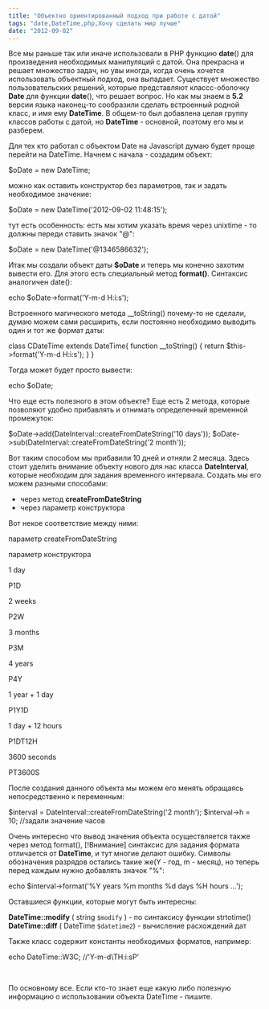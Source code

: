 ```yaml
---
title: "Объектно ориентированный подход при работе с датой"
tags: "date,DateTime,php,Хочу сделать мир лучше"
date: "2012-09-02"
---
```


Все мы раньше так или иначе использовали в PHP функцию **date**() для произведения необходимых манипуляций с датой. Она прекрасна и решает множество задач, но увы иногда, когда очень хочется использовать объектный подход, она выпадает. Существует множество пользовательских решений, которые представляют классс-оболочку **Date** для функции **date**(), что решает вопрос. Но как мы знаем в **5.2** версии языка наконец-то сообразили сделать встроенный родной класс, и имя ему **DateTime**. В общем-то был добавлена целая группу классов работы с датой, но **DateTime** - основной, поэтому его мы и разберем.

Для тех кто работал с объектом Date на Javascript думаю будет проще перейти на DateTime. Начнем с начала - создадим объект:

$oDate = new DateTime;

можно как оставить конструктор без параметров, так и задать необходимое значение:

$oDate = new DateTime('2012-09-02 11:48:15');

тут есть особенность: есть мы хотим указать время через unixtime - то должны переди ставить значок "@":

$oDate = new DateTime('@1346586632');

Итак мы создали объект даты **$oDate** и теперь мы конечно захотим вывести его. Для этого есть специальный метод **format()**. Синтаксис аналогичен date():

echo $oDate->format('Y-m-d H:i:s');

Встроенного магического метода \_\_toString() почему-то не сделали, думаю можем сами расширить, если постоянно необходимо выводить один и тот же формат даты:

class CDateTime extends DateTime{
  function \_\_toString() {
    return $this->format('Y-m-d H:i:s');
  }
}

Тогда может будет просто вывести:

echo $oDate;

Что еще есть полезного в этом объекте? Еще есть 2 метода, которые позволяют удобно прибавлять и отнимать определенный временной промежуток:

$oDate->add(DateInterval::createFromDateString('10 days'));
$oDate->sub(DateInterval::createFromDateString('2 month'));

Вот таким способом мы прибавили 10 дней и отняли 2 месяца. Здесь стоит уделить внимание объекту нового для нас класса **DateInterval**, которые необходим для задания временного интервала. Создать мы его можем разными способами:

- через метод **createFromDateString**
- через параметр конструктора

Вот некое соответствие между ними:

параметр createFromDateString

параметр конструктора

1 day

P1D

2 weeks

P2W

3 months

P3M

4 years

P4Y

1 year + 1 day

P1Y1D

1 day + 12 hours

P1DT12H

3600 seconds

PT3600S

После создания данного объекта мы можем его менять обращаясь непосредственно к переменным:

$interval = DateInterval::createFromDateString('2 month');
$interval->h = 10; //задали значение часов

Очень интересно что вывод значения объекта осуществляется также через метод format(), \[!Внимание\] синтаксис для задания формата отличается от **DateTime**, и тут многие делают ошибку. Символы обозначения разрядов остались такие же(Y - год, m - месяц), но теперь перед каждым нужно добавлять значок "%":

echo $interval->format('%Y years %m months %d days %H hours ...');

Оставшиеся функции, которые могут быть интересны:

**DateTime::modify** ( string `$modify` ) - по синтаксису функции strtotime() **DateTime::diff** ( DateTime `$datetime2`) - вычисление расхождений дат

Также класс содержит константы необходимых форматов, например:

echo DateTime::W3C; //'Y-m-d\\TH:i:sP'

 

По основному все. Если кто-то знает еще какую либо полезную информацию о использовании объекта DateTime - пишите.
